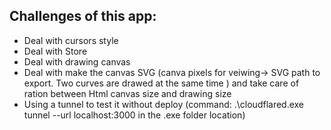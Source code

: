 ## Challenges of this app:

- Deal with cursors style
- Deal with Store
- Deal with drawing canvas
- Deal with make the canvas SVG (canva pixels for veiwing-> SVG path to export. Two curves are drawed at the same time ) and take care of ration between Html canvas size and drawing size
- Using a tunnel to test it without deploy (command: .\cloudflared.exe tunnel --url localhost:3000 in the .exe folder location)
